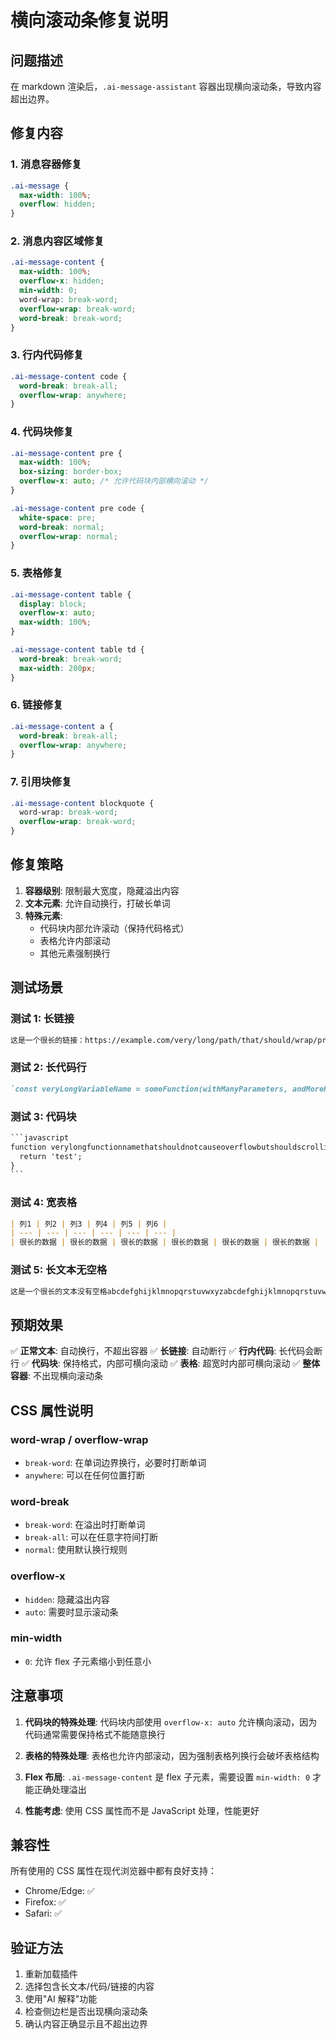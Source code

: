 # 横向滚动条修复说明

## 问题描述

在 markdown 渲染后，`.ai-message-assistant` 容器出现横向滚动条，导致内容超出边界。

## 修复内容

### 1. 消息容器修复

```css
.ai-message {
  max-width: 100%;
  overflow: hidden;
}
```

### 2. 消息内容区域修复

```css
.ai-message-content {
  max-width: 100%;
  overflow-x: hidden;
  min-width: 0;
  word-wrap: break-word;
  overflow-wrap: break-word;
  word-break: break-word;
}
```

### 3. 行内代码修复

```css
.ai-message-content code {
  word-break: break-all;
  overflow-wrap: anywhere;
}
```

### 4. 代码块修复

```css
.ai-message-content pre {
  max-width: 100%;
  box-sizing: border-box;
  overflow-x: auto; /* 允许代码块内部横向滚动 */
}

.ai-message-content pre code {
  white-space: pre;
  word-break: normal;
  overflow-wrap: normal;
}
```

### 5. 表格修复

```css
.ai-message-content table {
  display: block;
  overflow-x: auto;
  max-width: 100%;
}

.ai-message-content table td {
  word-break: break-word;
  max-width: 200px;
}
```

### 6. 链接修复

```css
.ai-message-content a {
  word-break: break-all;
  overflow-wrap: anywhere;
}
```

### 7. 引用块修复

```css
.ai-message-content blockquote {
  word-wrap: break-word;
  overflow-wrap: break-word;
}
```

## 修复策略

1. **容器级别**: 限制最大宽度，隐藏溢出内容
2. **文本元素**: 允许自动换行，打破长单词
3. **特殊元素**: 
   - 代码块内部允许滚动（保持代码格式）
   - 表格允许内部滚动
   - 其他元素强制换行

## 测试场景

### 测试 1: 长链接
```markdown
这是一个很长的链接：https://example.com/very/long/path/that/should/wrap/properly/and/not/cause/horizontal/scrolling
```

### 测试 2: 长代码行
```markdown
`const veryLongVariableName = someFunction(withManyParameters, andMoreParameters, evenMoreParameters);`
```

### 测试 3: 代码块
```markdown
​```javascript
function verylongfunctionnamethatshouldnotcauseoverflowbutshouldscrollinsteadifitsreallytoolong() {
  return 'test';
}
​```
```

### 测试 4: 宽表格
```markdown
| 列1 | 列2 | 列3 | 列4 | 列5 | 列6 |
| --- | --- | --- | --- | --- | --- |
| 很长的数据 | 很长的数据 | 很长的数据 | 很长的数据 | 很长的数据 | 很长的数据 |
```

### 测试 5: 长文本无空格
```markdown
这是一个很长的文本没有空格abcdefghijklmnopqrstuvwxyzabcdefghijklmnopqrstuvwxyzabcdefghijklmnopqrstuvwxyz
```

## 预期效果

✅ **正常文本**: 自动换行，不超出容器
✅ **长链接**: 自动断行
✅ **行内代码**: 长代码会断行
✅ **代码块**: 保持格式，内部可横向滚动
✅ **表格**: 超宽时内部可横向滚动
✅ **整体容器**: 不出现横向滚动条

## CSS 属性说明

### word-wrap / overflow-wrap
- `break-word`: 在单词边界换行，必要时打断单词
- `anywhere`: 可以在任何位置打断

### word-break
- `break-word`: 在溢出时打断单词
- `break-all`: 可以在任意字符间打断
- `normal`: 使用默认换行规则

### overflow-x
- `hidden`: 隐藏溢出内容
- `auto`: 需要时显示滚动条

### min-width
- `0`: 允许 flex 子元素缩小到任意小

## 注意事项

1. **代码块的特殊处理**: 代码块内部使用 `overflow-x: auto` 允许横向滚动，因为代码通常需要保持格式不能随意换行

2. **表格的特殊处理**: 表格也允许内部滚动，因为强制表格列换行会破坏表格结构

3. **Flex 布局**: `.ai-message-content` 是 flex 子元素，需要设置 `min-width: 0` 才能正确处理溢出

4. **性能考虑**: 使用 CSS 属性而不是 JavaScript 处理，性能更好

## 兼容性

所有使用的 CSS 属性在现代浏览器中都有良好支持：
- Chrome/Edge: ✅
- Firefox: ✅
- Safari: ✅

## 验证方法

1. 重新加载插件
2. 选择包含长文本/代码/链接的内容
3. 使用"AI 解释"功能
4. 检查侧边栏是否出现横向滚动条
5. 确认内容正确显示且不超出边界
